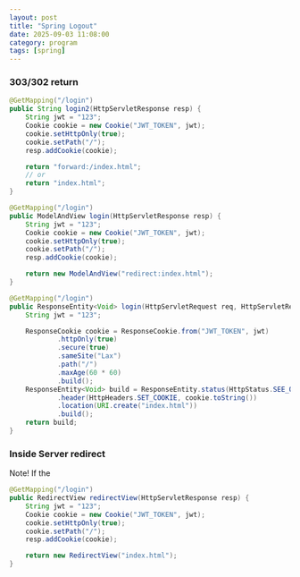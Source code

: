 ```yaml
---
layout: post
title: "Spring Logout"
date: 2025-09-03 11:08:00
category: program
tags: [spring]
---
```



### 303/302 return
```java
@GetMapping("/login")
public String login2(HttpServletResponse resp) {
	String jwt = "123";
	Cookie cookie = new Cookie("JWT_TOKEN", jwt);
	cookie.setHttpOnly(true);
	cookie.setPath("/");
	resp.addCookie(cookie);

	return "forward:/index.html";
	// or 
	return "index.html";
}
```



```java
@GetMapping("/login")
public ModelAndView login(HttpServletResponse resp) {
	String jwt = "123";
	Cookie cookie = new Cookie("JWT_TOKEN", jwt);
	cookie.setHttpOnly(true);
	cookie.setPath("/");
	resp.addCookie(cookie);

	return new ModelAndView("redirect:index.html");
}
```

```java
@GetMapping("/login")
public ResponseEntity<Void> login(HttpServletRequest req, HttpServletResponse resp) {
	String jwt = "123";

	ResponseCookie cookie = ResponseCookie.from("JWT_TOKEN", jwt)
			.httpOnly(true)
			.secure(true)
			.sameSite("Lax")
			.path("/")
			.maxAge(60 * 60)
			.build();
	ResponseEntity<Void> build = ResponseEntity.status(HttpStatus.SEE_OTHER) // 303
			.header(HttpHeaders.SET_COOKIE, cookie.toString())
			.location(URI.create("index.html"))
			.build();
	return build;
}
```


### Inside Server redirect
Note! If the 

```java
@GetMapping("/login")
public RedirectView redirectView(HttpServletResponse resp) {
	String jwt = "123";
	Cookie cookie = new Cookie("JWT_TOKEN", jwt);
	cookie.setHttpOnly(true);
	cookie.setPath("/");
	resp.addCookie(cookie);

	return new RedirectView("index.html");
}
```

[jekyll]: http://jekyllrb.com
[jekyll-gh]: https://github.com/jekyll/jekyll
[jekyll-help]: https://github.com/jekyll/jekyll-help

